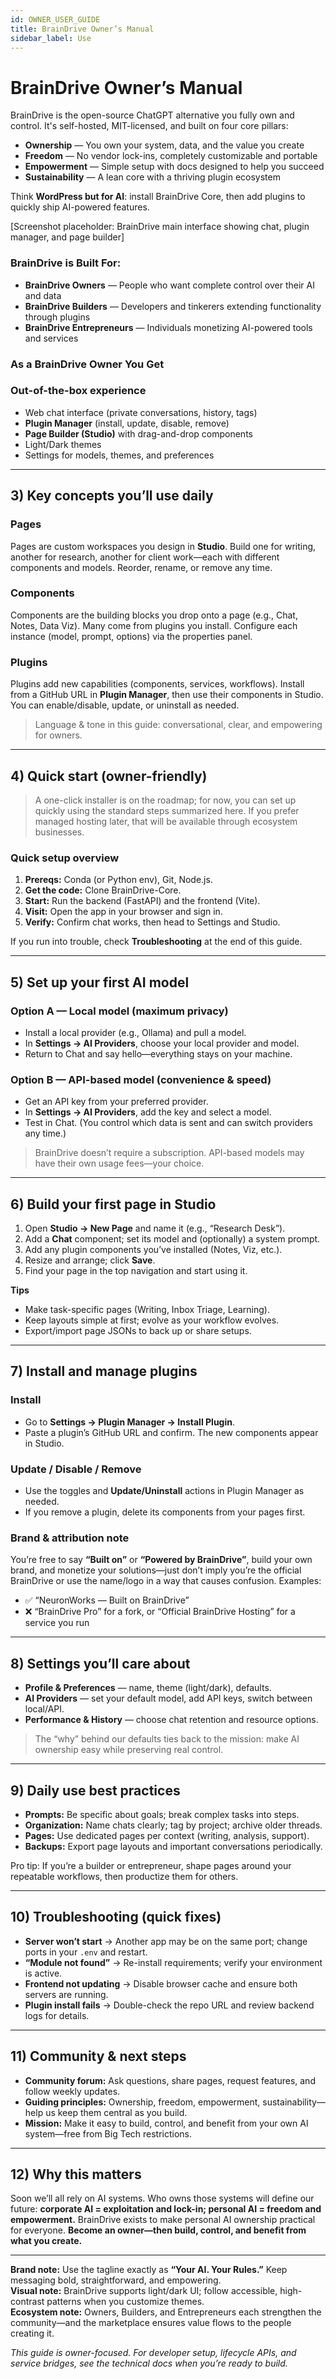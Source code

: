 ```yaml
---
id: OWNER_USER_GUIDE
title: BrainDrive Owner’s Manual
sidebar_label: Use
---
```


# BrainDrive Owner’s Manual

BrainDrive is the open-source ChatGPT alternative you fully own and control. It's self-hosted, MIT-licensed, and built on four core pillars:

- **Ownership** — You own your system, data, and the value you create
- **Freedom** — No vendor lock-ins, completely customizable and portable
- **Empowerment** — Simple setup with docs designed to help you succeed
- **Sustainability** — A lean core with a thriving plugin ecosystem

Think **WordPress but for AI**: install BrainDrive Core, then add plugins to quickly ship AI-powered features.

[Screenshot placeholder: BrainDrive main interface showing chat, plugin manager, and page builder]


### BrainDrive is Built For:

- **BrainDrive Owners** — People who want complete control over their AI and data
- **BrainDrive Builders** — Developers and tinkerers extending functionality through plugins
- **BrainDrive Entrepreneurs** — Individuals monetizing AI-powered tools and services

### As a BrainDrive Owner You Get

### Out-of-the-box experience
- Web chat interface (private conversations, history, tags)  
- **Plugin Manager** (install, update, disable, remove)  
- **Page Builder (Studio)** with drag-and-drop components  
- Light/Dark themes  
- Settings for models, themes, and preferences

---

## 3) Key concepts you’ll use daily

### Pages
Pages are custom workspaces you design in **Studio**. Build one for writing, another for research, another for client work—each with different components and models. Reorder, rename, or remove any time.

### Components
Components are the building blocks you drop onto a page (e.g., Chat, Notes, Data Viz). Many come from plugins you install. Configure each instance (model, prompt, options) via the properties panel.

### Plugins
Plugins add new capabilities (components, services, workflows). Install from a GitHub URL in **Plugin Manager**, then use their components in Studio. You can enable/disable, update, or uninstall as needed.

> Language & tone in this guide: conversational, clear, and empowering for owners.

---

## 4) Quick start (owner-friendly)

> A one-click installer is on the roadmap; for now, you can set up quickly using the standard steps summarized here. If you prefer managed hosting later, that will be available through ecosystem businesses.

### Quick setup overview
1) **Prereqs:** Conda (or Python env), Git, Node.js.  
2) **Get the code:** Clone BrainDrive-Core.  
3) **Start:** Run the backend (FastAPI) and the frontend (Vite).  
4) **Visit:** Open the app in your browser and sign in.  
5) **Verify:** Confirm chat works, then head to Settings and Studio.

If you run into trouble, check **Troubleshooting** at the end of this guide.

---

## 5) Set up your first AI model

### Option A — Local model (maximum privacy)
- Install a local provider (e.g., Ollama) and pull a model.  
- In **Settings → AI Providers**, choose your local provider and model.  
- Return to Chat and say hello—everything stays on your machine.

### Option B — API-based model (convenience & speed)
- Get an API key from your preferred provider.  
- In **Settings → AI Providers**, add the key and select a model.  
- Test in Chat. (You control which data is sent and can switch providers any time.)

> BrainDrive doesn’t require a subscription. API-based models may have their own usage fees—your choice.

---

## 6) Build your first page in Studio

1) Open **Studio → New Page** and name it (e.g., “Research Desk”).  
2) Add a **Chat** component; set its model and (optionally) a system prompt.  
3) Add any plugin components you’ve installed (Notes, Viz, etc.).  
4) Resize and arrange; click **Save**.  
5) Find your page in the top navigation and start using it.

**Tips**
- Make task-specific pages (Writing, Inbox Triage, Learning).  
- Keep layouts simple at first; evolve as your workflow evolves.  
- Export/import page JSONs to back up or share setups.

---

## 7) Install and manage plugins

### Install
- Go to **Settings → Plugin Manager → Install Plugin**.  
- Paste a plugin’s GitHub URL and confirm. The new components appear in Studio.

### Update / Disable / Remove
- Use the toggles and **Update/Uninstall** actions in Plugin Manager as needed.  
- If you remove a plugin, delete its components from your pages first.

### Brand & attribution note
You’re free to say **“Built on”** or **“Powered by BrainDrive”**, build your own brand, and monetize your solutions—just don’t imply you’re the official BrainDrive or use the name/logo in a way that causes confusion. Examples:  
- ✅ “NeuronWorks — Built on BrainDrive”  
- ❌ “BrainDrive Pro” for a fork, or “Official BrainDrive Hosting” for a service you run

---

## 8) Settings you’ll care about

- **Profile & Preferences** — name, theme (light/dark), defaults.  
- **AI Providers** — set your default model, add API keys, switch between local/API.  
- **Performance & History** — choose chat retention and resource options.

> The “why” behind our defaults ties back to the mission: make AI ownership easy while preserving real control.

---

## 9) Daily use best practices

- **Prompts:** Be specific about goals; break complex tasks into steps.  
- **Organization:** Name chats clearly; tag by project; archive older threads.  
- **Pages:** Use dedicated pages per context (writing, analysis, support).  
- **Backups:** Export page layouts and important conversations periodically.

Pro tip: If you’re a builder or entrepreneur, shape pages around your repeatable workflows, then productize them for others.

---

## 10) Troubleshooting (quick fixes)

- **Server won’t start** → Another app may be on the same port; change ports in your `.env` and restart.  
- **“Module not found”** → Re-install requirements; verify your environment is active.  
- **Frontend not updating** → Disable browser cache and ensure both servers are running.  
- **Plugin install fails** → Double-check the repo URL and review backend logs for details.

---

## 11) Community & next steps

- **Community forum:** Ask questions, share pages, request features, and follow weekly updates.  
- **Guiding principles:** Ownership, freedom, empowerment, sustainability—help us keep them central as you build.  
- **Mission:** Make it easy to build, control, and benefit from your own AI system—free from Big Tech restrictions.

---

## 12) Why this matters
Soon we’ll all rely on AI systems. Who owns those systems will define our future: **corporate AI = exploitation and lock-in; personal AI = freedom and empowerment.** BrainDrive exists to make personal AI ownership practical for everyone. **Become an owner—then build, control, and benefit from what you create.**

---

**Brand note:** Use the tagline exactly as **“Your AI. Your Rules.”** Keep messaging bold, straightforward, and empowering.  
**Visual note:** BrainDrive supports light/dark UI; follow accessible, high-contrast patterns when you customize themes.  
**Ecosystem note:** Owners, Builders, and Entrepreneurs each strengthen the community—and the marketplace ensures value flows to the people creating it.

*This guide is owner-focused. For developer setup, lifecycle APIs, and service bridges, see the technical docs when you’re ready to build.*
